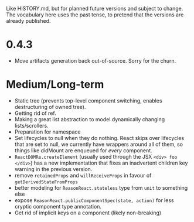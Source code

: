 Like HISTORY.md, but for planned future versions and subject to change. The vocabulary here uses the past tense, to pretend that the versions are already published.

# 0.4.3

- Move artifacts generation back out-of-source. Sorry for the churn.

# Medium/Long-term

- Static tree (prevents top-level component switching, enables destructuring of owned tree).
- Getting rid of ref.
- Making a great list abstraction to model dynamically changing lists/scrollers.
- Preparation for namespace
- Set lifecycles to null when they do nothing. React skips over lifecycles that are set to null, we currently have wrappers around all of them, so things like didMount are enqueued for *every* component.
- `ReactDOMRe.createElement` (usually used through the JSX `<div> foo </div>`) has a new implementation that fixes an inadvertent children key warning in the previous version.
- remove `retainedProps` and `willReceiveProps` in favour of `getDerivedStateFromProps`
- better modeling for `ReasonReact.stateless` type from `unit` to something else
- expose `ReasonReact.publicComponentSpec(state, action)` for less cryptic component type annotation.
- Get rid of implicit keys on a component (likely non-breaking)
